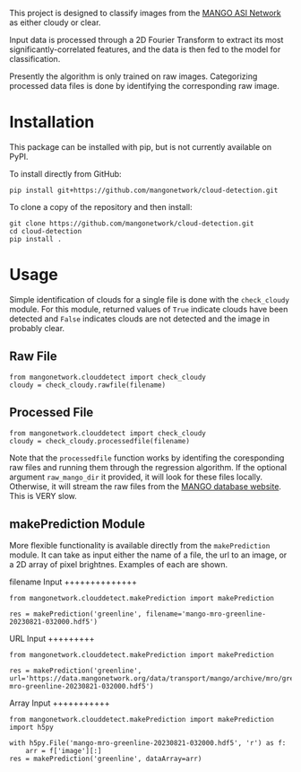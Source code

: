 This project is designed to classify images from the [MANGO ASI Network](https://data.mangonetwork.org/data/transport/mango/archive/) as either cloudy or clear.

Input data is processed through a 2D Fourier Transform to extract its most significantly-correlated features, and the data is then fed to the model for classification.

Presently the algorithm is only trained on raw images.  Categorizing processed data files is done by identifying the corresponding raw image.

Installation
============

This package can be installed with pip, but is not currently available on PyPI.

To install directly from GitHub:
```
pip install git+https://github.com/mangonetwork/cloud-detection.git
```

To clone a copy of the repository and then install:
```
git clone https://github.com/mangonetwork/cloud-detection.git
cd cloud-detection
pip install .
```

Usage
=====

Simple identification of clouds for a single file is done with the `check_cloudy` module.  For this module, returned values of `True` indicate clouds have been detected and `False` indicates clouds are not detected and the image in probably clear.

Raw File
--------
```
from mangonetwork.clouddetect import check_cloudy
cloudy = check_cloudy.rawfile(filename)
```

Processed File
--------------
```
from mangonetwork.clouddetect import check_cloudy
cloudy = check_cloudy.processedfile(filename)
```
Note that the `processedfile` function works by identifing the coresponding raw files and running them through the regression algorithm.  If the optional argument `raw_mango_dir` it provided, it will look for these files locally. Otherwise, it will stream the raw files from the [MANGO database website](https://data.mangonetwork.org/data/transport/mango/archive/).  This is VERY slow.

makePrediction Module
---------------------
More flexible functionality is available directly from the `makePrediction` module.  It can take as input either the name of a file, the url to an image, or a 2D array of pixel brightnes.  Examples of each are shown.

filename Input
++++++++++++++
```
from mangonetwork.clouddetect.makePrediction import makePrediction

res = makePrediction('greenline', filename='mango-mro-greenline-20230821-032000.hdf5')
```

URL Input
+++++++++
```
from mangonetwork.clouddetect.makePrediction import makePrediction

res = makePrediction('greenline', url='https://data.mangonetwork.org/data/transport/mango/archive/mro/greenline/raw/2023/233/03/mango-mro-greenline-20230821-032000.hdf5')
```

Array Input
+++++++++++
```
from mangonetwork.clouddetect.makePrediction import makePrediction
import h5py

with h5py.File('mango-mro-greenline-20230821-032000.hdf5', 'r') as f:
    arr = f['image'][:]
res = makePrediction('greenline', dataArray=arr)
```


